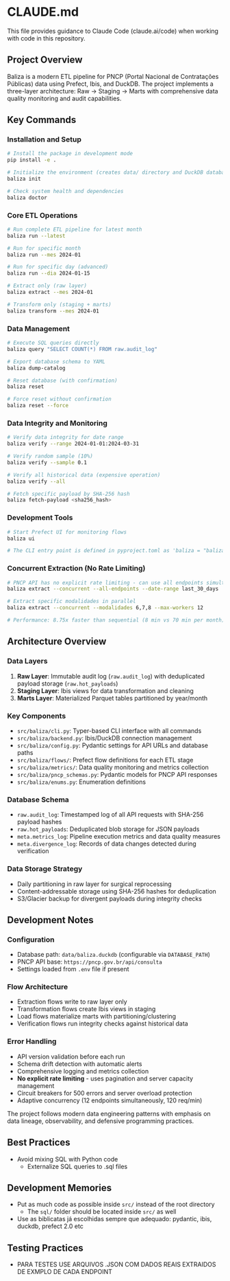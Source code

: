 # CLAUDE.md

This file provides guidance to Claude Code (claude.ai/code) when working with code in this repository.

## Project Overview

Baliza is a modern ETL pipeline for PNCP (Portal Nacional de Contratações Públicas) data using Prefect, Ibis, and DuckDB. The project implements a three-layer architecture: Raw → Staging → Marts with comprehensive data quality monitoring and audit capabilities.

## Key Commands

### Installation and Setup
```bash
# Install the package in development mode
pip install -e .

# Initialize the environment (creates data/ directory and DuckDB database)
baliza init

# Check system health and dependencies
baliza doctor
```

### Core ETL Operations
```bash
# Run complete ETL pipeline for latest month
baliza run --latest

# Run for specific month
baliza run --mes 2024-01

# Run for specific day (advanced)
baliza run --dia 2024-01-15

# Extract only (raw layer)
baliza extract --mes 2024-01

# Transform only (staging + marts)
baliza transform --mes 2024-01
```

### Data Management
```bash
# Execute SQL queries directly
baliza query "SELECT COUNT(*) FROM raw.audit_log"

# Export database schema to YAML
baliza dump-catalog

# Reset database (with confirmation)
baliza reset

# Force reset without confirmation
baliza reset --force
```

### Data Integrity and Monitoring
```bash
# Verify data integrity for date range
baliza verify --range 2024-01-01:2024-03-31

# Verify random sample (10%)
baliza verify --sample 0.1

# Verify all historical data (expensive operation)
baliza verify --all

# Fetch specific payload by SHA-256 hash
baliza fetch-payload <sha256_hash>
```

### Development Tools
```bash
# Start Prefect UI for monitoring flows
baliza ui

# The CLI entry point is defined in pyproject.toml as 'baliza = "baliza.cli:app"'
```

### Concurrent Extraction (No Rate Limiting)
```bash
# PNCP API has no explicit rate limiting - can use all endpoints simultaneously
baliza extract --concurrent --all-endpoints --date-range last_30_days

# Extract specific modalidades in parallel 
baliza extract --concurrent --modalidades 6,7,8 --max-workers 12

# Performance: 8.75x faster than sequential (8 min vs 70 min per month)
```

## Architecture Overview

### Data Layers
1. **Raw Layer**: Immutable audit log (`raw.audit_log`) with deduplicated payload storage (`raw.hot_payloads`)
2. **Staging Layer**: Ibis views for data transformation and cleaning
3. **Marts Layer**: Materialized Parquet tables partitioned by year/month

### Key Components
- `src/baliza/cli.py`: Typer-based CLI interface with all commands
- `src/baliza/backend.py`: Ibis/DuckDB connection management
- `src/baliza/config.py`: Pydantic settings for API URLs and database paths
- `src/baliza/flows/`: Prefect flow definitions for each ETL stage
- `src/baliza/metrics/`: Data quality monitoring and metrics collection
- `src/baliza/pncp_schemas.py`: Pydantic models for PNCP API responses
- `src/baliza/enums.py`: Enumeration definitions

### Database Schema
- `raw.audit_log`: Timestamped log of all API requests with SHA-256 payload hashes
- `raw.hot_payloads`: Deduplicated blob storage for JSON payloads
- `meta.metrics_log`: Pipeline execution metrics and data quality measures
- `meta.divergence_log`: Records of data changes detected during verification

### Data Storage Strategy
- Daily partitioning in raw layer for surgical reprocessing
- Content-addressable storage using SHA-256 hashes for deduplication
- S3/Glacier backup for divergent payloads during integrity checks

## Development Notes

### Configuration
- Database path: `data/baliza.duckdb` (configurable via `DATABASE_PATH`)
- PNCP API base: `https://pncp.gov.br/api/consulta`
- Settings loaded from `.env` file if present

### Flow Architecture
- Extraction flows write to raw layer only
- Transformation flows create Ibis views in staging
- Load flows materialize marts with partitioning/clustering
- Verification flows run integrity checks against historical data

### Error Handling
- API version validation before each run
- Schema drift detection with automatic alerts
- Comprehensive logging and metrics collection
- **No explicit rate limiting** - uses pagination and server capacity management
- Circuit breakers for 500 errors and server overload protection
- Adaptive concurrency (12 endpoints simultaneously, 120 req/min)

The project follows modern data engineering patterns with emphasis on data lineage, observability, and defensive programming practices.

## Best Practices

- Avoid mixing SQL with Python code
  - Externalize SQL queries to .sql files

## Development Memories

- Put as much code as possible inside `src/` instead of the root directory
  - The `sql/` folder should be located inside `src/` as well
- Use as biblicatas já escolhidas sempre que adequado: pydantic, ibis, duckdb, prefect 2.0 etc

## Testing Practices

- PARA TESTES USE ARQUIVOS .JSON COM DADOS REAIS EXTRAIDOS DE EXMPLO DE CADA ENDPOINT